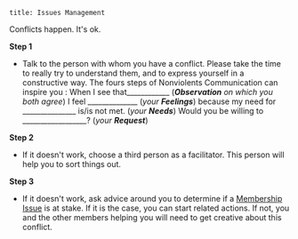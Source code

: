 ```
title: Issues Management
```

Conflicts happen. It's ok.

**Step 1**

- Talk to the person with whom you have a conflict. Please take the time to really try to understand them, and to express yourself in a constructive way. The fours steps of Nonviolents Communication can inspire you :
    When I see that____________ (***Observation*** *on which you both agree*)
    I feel ______________ (*your* ***Feelings***)
    because my need for _______________ is/is not met. (*your* ***Needs***)
    Would you be willing to __________________? (*your* ***Request***)

**Step 2**

- If it doesn't work, choose a third person as a facilitator. This person will help you to sort things out.

**Step 3**

- If it doesn't work, ask advice around you to determine if a [Membership Issue](/important_agreements/membership_issues) is at stake. If it is the case, you can start related actions. If not, you and the other members helping you will need to get creative about this conflict.
